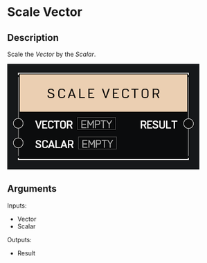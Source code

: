 # Scale Vector

## Description

Scale the _Vector_ by the _Scalar_.

![Scale Vector](../../.gitbook/assets/images/scripting/math/scale-vector.png)

## Arguments

Inputs:

* Vector
* Scalar

Outputs:

* Result
